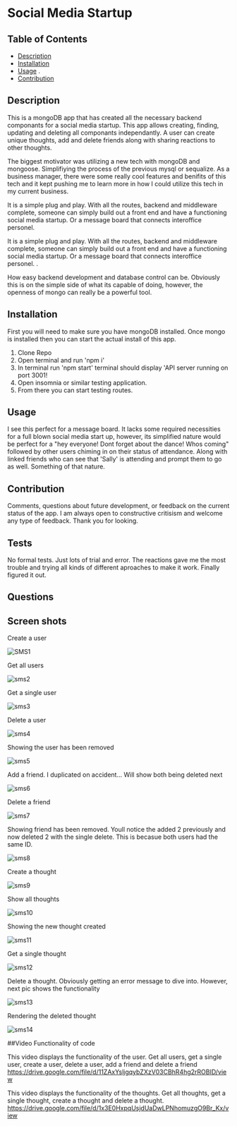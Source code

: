# Social Media Startup 
  

  ## Table of Contents

  * [Description](#description)
  * [Installation](#installation)
  * [Usage](#usage)
  .
  * [Contribution](#contribution)
  
  ## Description 

  This is a mongoDB app that has created all the necessary backend componants for a social media startup. This app allows creating, finding, updating and deleting all componants independantly.  A user can  create unique thoughts, add and delete friends along with sharing reactions to other thoughts. 

  The biggest motivator was utilizing a new tech with mongoDB and mongoose. Simplifiying the process of the previous mysql or sequalize. As a business manager, there were some really cool features and benifits of this tech and it kept pushing me to learn more in how I could utilize this tech in my current business.
  
  It is a simple plug and play. With all the routes, backend and middleware complete, someone can simply build out a front end and have a functioning social media startup. Or a message board that connects interoffice personel. 

  It is a simple plug and play. With all the routes, backend and middleware complete, someone can simply build out a front end and have a functioning social media startup. Or a message board that connects interoffice personel. .

  How easy backend development and database control can be. Obviously this is on the simple side of what its capable of doing, however, the openness of mongo can really be a powerful tool. 

 

  ## Installation
  First you will need to make sure you have mongoDB installed. Once mongo is installed then you can start the actual install of this app. 
  1. Clone Repo 
  2. Open terminal and run 'npm i'
  3. In terminal run 'npm start' terminal should display 'API server running on port 3001!
  4. Open insomnia or similar testing application. 
  5. From there you can start testing routes. 


  ## Usage

  I see this perfect for a message board. It lacks some required necessities for a full blown social media start up, however, its simplified nature would be perfect for a  "hey everyone! Dont forget about the dance! Whos coming" followed by other users chiming in on their status of attendance. Along with linked friends who can see that 'Sally' is attending and prompt them to go as well. Something of that nature. 

  ## Contribution

  Comments, questions about future development, or feedback on the current status of the app. I am always open to constructive critisism and welcome any type of feedback. Thank you for looking.

  ## Tests

  No formal tests. Just lots of trial and error. The reactions gave me the most trouble and trying all kinds of different aproaches to make it work. Finally figured it out. 

  ## Questions

  ## Screen shots 

Create a user

![SMS1](https://user-images.githubusercontent.com/97492542/188926045-0803f87f-24e3-41ef-9ec7-75fece6bf8f5.png)

Get all users

![sms2](https://user-images.githubusercontent.com/97492542/188926049-9783a329-c862-4d39-b211-40aaf768c9c9.png)

Get a single user

![sms3](https://user-images.githubusercontent.com/97492542/188926052-f1510cd0-09e0-4f45-8049-308db3d1da32.png)

Delete a user

![sms4](https://user-images.githubusercontent.com/97492542/188926055-c608de2f-67d0-49d9-b13f-9ad3a6fc13c3.png)

Showing the user has been removed

![sms5](https://user-images.githubusercontent.com/97492542/188926057-300aa15b-18d3-47c8-a9e8-b089b7ad3be1.png)

Add a friend. I duplicated on accident... Will show both being deleted next

![sms6](https://user-images.githubusercontent.com/97492542/188926060-4ec18e8d-eaef-4a62-9282-ac981fe8268d.png)

Delete a friend

![sms7](https://user-images.githubusercontent.com/97492542/188926062-18a77edd-33d9-47e0-b555-e0b883fab7d6.png)

Showing friend has been removed. Youll notice the added 2 previously and now deleted 2 with the single delete. This is becasue both users had the same ID. 

![sms8](https://user-images.githubusercontent.com/97492542/188926063-ada5f114-b799-41e2-9914-12ac7d4110e1.png)

Create a thought

![sms9](https://user-images.githubusercontent.com/97492542/188926065-ef5c021a-6bb6-4299-ae2a-dec908972775.png)

Show all thoughts

![sms10](https://user-images.githubusercontent.com/97492542/188926084-845ca733-6266-480d-92fb-976fbf106032.png)

Showing the new thought created

![sms11](https://user-images.githubusercontent.com/97492542/188926088-fe2bb167-0b6a-49b2-a221-4c3145ff4e79.png)

Get a single thought

![sms12](https://user-images.githubusercontent.com/97492542/188926089-d111600b-e269-41ac-83a5-d9b88a0de537.png)

Delete a thought. Obviously getting an error message to dive into. However, next pic shows the functionality

![sms13](https://user-images.githubusercontent.com/97492542/188926090-00b16ffc-94d7-40ab-bb64-d06a7422751d.png)

Rendering the deleted thought

![sms14](https://user-images.githubusercontent.com/97492542/188926091-6e82e1fc-a7e0-4356-beaf-08a96448fd71.png)


  ##Video Functionality of code
  
  This video displays the functionality of the user. Get all users, get a single user, create a user, delete a user, add a friend and delete a friend
  https://drive.google.com/file/d/11ZAxYsljgqybZXzV03CBhR4hg2rROBID/view
  
  This video displays the functionality of the thoughts. Get all thoughts, get a single thought, create a thought and delete a thought. 
  https://drive.google.com/file/d/1x3E0HxpqUsjdUaDwLPNhomuzgO9Br_Kx/view
  
